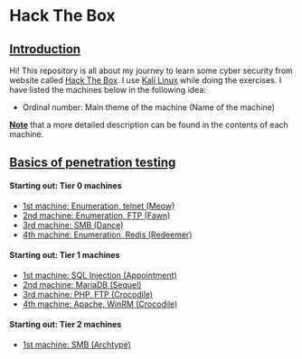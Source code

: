 # Hack The Box

## <ins>Introduction

Hi! This repository is all about my journey to learn some cyber security from website called [Hack The Box](https://www.hackthebox.com/). I use [Kali Linux](https://www.kali.org/) while doing the exercises. I have listed the machines below in the following idea:

- Ordinal number: Main theme of the machine (Name of the machine)

<ins>**Note**</ins> that a more detailed description can be found in the contents of each machine.

## <ins>Basics of penetration testing

#### Starting out: Tier 0 machines

* [1st machine: Enumeration, telnet (Meow)](Meow/README.md)
* [2nd machine: Enumeration, FTP (Fawn)](Fawn/README.md)
* [3rd machine: SMB (Dance)](Dance/README.md)
* [4th machine: Enumeration, Redis (Redeemer)](Redeemer/README.md)

#### Starting out: Tier 1 machines

* [1st machine: SQL Injection (Appointment)](Appointment/README.md)
* [2nd machine: MariaDB (Sequel)](Sequel/README.md)
* [3rd machine: PHP, FTP (Crocodile)](Crocodile/README.md)
* [4th machine: Apache, WinRM (Crocodile)](Responder/README.md)

#### Starting out: Tier 2 machines

* [1st machine: SMB (Archtype)](Achtype/README.md)